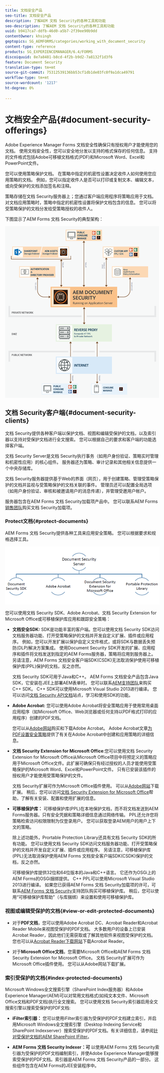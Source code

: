 ```yaml
---
title: 文档安全产品
seo-title: 文档安全产品
description: 了解AEM 文档 Security的各种工具和功能
seo-description: 了解AEM 文档 Security的各种工具和功能
uuid: b9417ca7-ddfb-46d0-a5b7-2f39ee90b9dd
contentOwner: khsingh
geptopics: SG_AEMFORMS/categories/working_with_document_security
content-type: reference
products: SG_EXPERIENCEMANAGER/6.4/FORMS
discoiquuid: 8e7a8481-b8cd-4f2b-b9d2-7a8132f1d3f6
feature: Document Security
translation-type: tm+mt
source-git-commit: 75312539136bb53cf1db1de03fc0f9a1dca49791
workflow-type: tm+mt
source-wordcount: '1217'
ht-degree: 0%

---
```



# 文档安全产品{#document-security-offerings}

Adobe Experience Manager Forms 文档安全性确保只有授权用户才能使用您的文档。 使用文档安全性，您可以安全地分发以支持的格式保存的任何信息。 支持的文件格式包括Adobe可移植文档格式(PDF)和Microsoft Word、Excel和PowerPoint文件。

您可以使用策略保护文档。 在策略中指定的机密性设置决定收件人如何使用您应用策略的文档。 例如，您可以指定收件人是否可以打印或复制文本、编辑文本，或向受保护的文档添加签名和注释。

策略存储在文档 Security服务器上；您通过客户端应用程序将策略应用于文档。 对文档应用策略时，策略中指定的机密性设置将保护文档包含的信息。 您可以将受策略保护的文档分发给受策略授权的收件人。

下图显示了AEM Forms 文档 Security的典型架构：

![文档安全性 — 推荐的架构](do-not-localize/document_security_architecture.png)

## 文档 Security客户端{#document-security-clients}

文档 Security提供各种客户端以保护文档、视图和编辑受保护的文档，以及索引器以支持对受保护文档进行全文搜索。 您可以根据自己的要求和客户端的功能选择客户端。

文档 Security Server是文档 Security执行事务（如用户身份验证、策略实时管理和机密性应用）的核心组件。 服务器还为策略、审计记录和其他相关信息提供一个中央存储库。

文档 Security服务器提供基于Web的界面（网页），用于创建策略、管理受策略保护的文档并监视与受策略保护的文档关联的事件。 管理员还可以配置全局选项（如用户身份验证、审核和被邀请用户的消息传递），并管理受邀用户帐户。

服务器包含在AEM Forms 文档 Security加载项产品中。 您可以联系AEM Forms [销售团队](https://www.adobe.com/products/request-consultation/marketing-cloud.html?s_osc=70114000002JNwKAAW&amp;s_iid=70114000002JHs3AAG)购买文档 Security加载项。

### Protect文档{#protect-documents}

AEM Forms 文档 Security提供各种工具来应用安全策略。 您可以根据要求和规格选择工具。

![文档安全产品](assets/document-security-offerings.png)

您可以使用文档 Security SDK、Adobe Acrobat、文档 Security Extension for Microsoft Office或可移植保护库应用和跟踪安全策略：

* **文档安全SDK:** SDK是功能丰富的客户端。您可以使用文档 Security SDK访问文档服务器功能、打开受策略保护的文档并开发自定义扩展、插件或应用程序。 例如，您可以开发扩展以保护自定义文件格式，或将SDK与数据丢失预防(DLP)解决方案集成。 使用Document Security SDK开发的扩展、应用程序和插件将文档发送到指定的AEM Forms服务器，策略将应用到服务器上。 另请注意，AEM Forms 文档安全客户端SDK(CSDK)无法取消保护使用可移植保护库(PPL)保护的文档，反之亦然。

   文档 Security SDK可用于Java和C++。 AEM Forms 文档安全产品包含Java SDK，它安装在JEE上部署AEM表单时。 您可以联系[AEM支持团队](https://helpx.adobe.com/cn/marketing-cloud/contact-support.html)来购买C++ SDK。 C++ SDK可以使用Microsoft Visual Studio 2013进行编译。 您可以访问[文档 Security API文档](https://help.adobe.com/en_US/livecycle/11.0/Services/WS92d06802c76abadb76c48dfe12dbeb3e281-7ff0.2.html)站点，学习和使用SDK的功能。

* **Adobe Acrobat:** 您可以使用Adobe Acrobat将安全策略应用于使用常用桌面应用程序（如Microsoft Office、Web浏览器或任何支持以PDF格式打印的应用程序）创建的PDF文档。

   您可以从[Adobe网站](https://acrobat.adobe.com/us/en/free-trial-download.html)购买和下载Adobe Acrobat。 Adobe Acrobat文章[为PDF设置安全策略](https://helpx.adobe.com/acrobat/using/setting-security-policies-pdfs.html)提供了有关在Adobe Acrobat中创建和应用策略的详细信息。

* **文档 Security Extension for Microsoft Office**:您可以使用文档 Security Extension for Microsoft Office从Microsoft Office项目中将预定义的策略应用于Microsoft Office文件。此扩展可确保只有经过授权的人员才能使用受策略保护的Microsoft Word、Excel和PowerPoint文件。 只有已安装该插件的授权用户才能使用受策略保护的文件。

   文档 Security扩展可作为Microsoft Office插件使用。 可以从[Adobe网站](https://helpx.adobe.com/aem-forms/aem-document-security/download-installer.html)下载扩展。 稍后，您可以访问[文档 Security Extension for Microsoft Office](https://helpx.adobe.com/aem-forms/aem-document-security/aem-document-security-extension-help.html)帮助，了解有关安装、配置和使用扩展的信息。

* **可移植保护库：** 可移植保护库(PPL)在本地保护文档，而不将文档发送到AEM Forms服务器。只有安全凭据和策略详细信息通过网络传输。 PPL还允许您将策略检索访问权限限制为仅登录用户。 您可以获取登录AEM用户的用户上下文的策略。

   除上述功能外，Prortable Protection Library还具有文档 Security SDK的所有功能。 您可以使用文档 Security SDK访问文档服务器功能、打开受策略保护的文档并开发自定义扩展、插件或应用程序。 另请注意，可移植保护库(PPL)无法取消保护使用AEM Forms 文档安全客户端SDK(CSDK)保护的文档，反之亦然。

   可移植保护库提供32位和64位版本的Java和C++语言。 它还作为OSGi上的AEM Forms的OSGi捆绑提供。 C++ PPL可以使用Microsoft Visual Studio 2013进行编译。 如果您已获得AEM Forms 文档 Security加载项的许可，可联系[AEM Forms 文档 Security](https://helpx.adobe.com/marketing-cloud/contact-support.html)支持团队购买可移植保护库。 稍后，您可以使用“可移植保护库帮助”（与库捆绑）来设置和使用可移植保护库。

### 视图或编辑受保护的文档{#view-or-edit-protected-documents}

* 对于&#x200B;**PDF文档**，您可以使用Adobe Acrobat DC、Acrobat Reader和Acrobat Reader Mobile来视图受保护的PDF文档。 大多数用户的设备上已安装Acrobat Reader，因此他们无需获取或了解其他软件来视图受保护的文档。 您也可以从[Acrobat Reader下载网站](https://get.adobe.com/reader/)下载Acrobat Reader。

* 对于&#x200B;**Microsoft Office文档**，您需要Microsoft Office和AEM Forms 文档 Security Extension for Microsoft Office。 文档 Security扩展可作为Microsoft Office插件使用。 您可以从Adobe网站下载扩展。

### 索引受保护的文档{#index-protected-documents}

Microsoft Windows全文搜索引擎（SharePoint Index服务器）和Adobe Experience Manager(AEM)可以对常用文档格式(如纯文本文件、Microsoft Office文档和PDF文档)执行全文搜索。 您可以使用文档 Security索引器启用全文搜索引擎以搜索受保护的PDF文档:

* **iFilter索引器：** 您可以使用iFilter索引器为受保护的PDF文档建立索引，并启用Microsoft Windows全文搜索引擎（Desktop Indexing Service和SharePoint Indexserver）搜索受保护的PDF文档。有关详细信息，请参阅[针对受保护文档的AEM SharePoint IFilter](assets/sharepoint-ifilter-doc-security.pdf)。

* **AEM Forms 文档 Security Indexer：可** 以使用AEM Forms 文档 Security索引器为受保护的PDF文档编制索引，并使Adobe Experience Manager能够搜索受保护的PDF文档。索引器是AEM Forms 文档 Security产品的一部分。 这些组件包含在AEM Forms的JEE安装程序中。

